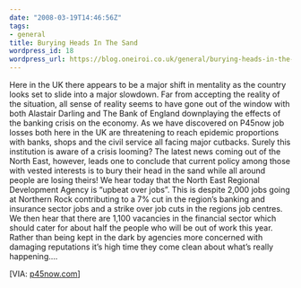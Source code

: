 ```yaml
---
date: "2008-03-19T14:46:56Z"
tags:
- general
title: Burying Heads In The Sand
wordpress_id: 18
wordpress_url: https://blog.oneiroi.co.uk/general/burying-heads-in-the-sand
---
```

Here in the UK there appears to be a major shift in mentality as the country looks set to slide into a major slowdown. Far from accepting the reality of the situation, all sense of reality seems to have gone out of the window with both Alastair Darling and The Bank of England downplaying the effects of the banking crisis on the economy.
As we have discovered on P45now job losses both here in the UK are threatening to reach epidemic proportions with banks, shops and the civil service all facing major cutbacks. Surely this institution is aware of a crisis looming?
The latest news coming out of the North East, however, leads one to conclude that current policy among those with vested interests is to bury their head in the sand while all around people are losing theirs!
We hear today that the North East Regional Development Agency is “upbeat over jobs”. This is despite 2,000 jobs going at Northern Rock contributing to a 7% cut in the region’s banking and insurance sector jobs and a strike over job cuts in the regions job centres. We then hear that there are 1,100 vacancies in the financial sector which should cater for about half the people who will be out of work this year.
Rather than being kept in the dark by agencies more concerned with damaging reputations it’s high time they come clean about what’s really happening….

[VIA: <a href="https://www.p45now.com" title="Where will the axe fall?">p45now.com</a>]
